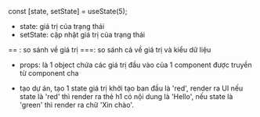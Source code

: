 const [state, setState] = useState(5);

- state: giá trị của trạng thái
- setState: cập nhật giá trị của trạng thái


== : so sánh về giá trị
===: so sánh cả về giá trị và kiểu dữ liệu


- props: là 1 object chứa các giá trị đầu vào của 1 component được truyền từ component cha

- tạo dự án, tạo 1 state giá trị khởi tạo ban đầu là 'red', render ra UI 
nếu state là 'red' thì render ra thẻ h1 có nội dung là 'Hello', nếu state 
là 'green' thì render ra chữ 'Xin chào'.
